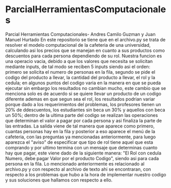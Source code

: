 # ParcialHerramientasComputacionales
Parcial Herramientas Computacionales- Andres Camilo Guzman y Juan Manuel Hurtado
En este repositorio se tiene que en el archivo.py se trata de resolver el modelo computacional de la cafeteria de una universidad, calculando asi los precios que se manejan en cuanto a sus productos como descuentos para cada persona dependiendo de su rol.
Nuestra funcion es una operacio vacia, debido a que los valores que necesita se solicitan mediante inputs, de tal modo se reciben 5 inputs siendo asi el orden: primero se solicita el numero de personas en la fila, segundo se pide el codigo del producto a llevar, la cantidad del producto a llevar, el rol y la cedula; en algunos puntos del codigo varia en la manera en que se pueda ejecutar sin embargo los resultados no cambian mucho, este cambio que se menciona solo es de acuerdo si se quiere llevar un producto de un codigo diferente ademas en que segun sea el rol, los resultados podrian variar porque dado a los requerimientos del problemas, los profesores tienen un 20% de ddescuentos, los estudiantes sin beca un 30% y aquellos con beca un 50%; dentro de la ultima parte del codigo se realizan las operaciones que determinan el valor a pagar por cada persona y asi finaliza la parte de las entradas.
La salida viene de tal manera que aparece como primero, cuantas personas hay en la fila y posterior a eso aparece el menú de la cafeteria, con las preguntas ya mencionadas anteriormente, para luego aparezca el "aviso" de especificar que tipo de rol tiene aquel que esta comprando y por ultimo termina con un mensaje que determinas cuanto hay que pagar, este viene dado de la siguiente manera: "El Rol con cedula Numero, debe pagar Valor por el producto Codigo", siendo asi para cada persona en la fila.
Lo mencionado anteriormente es relacionado al archivo.py y con respecto al archivo de texto ahi se encontraran, con respecto a los problemas que hubo a la hora de implementar nuestro codigo y sus soluciones que hallamos con respecto a ello.

